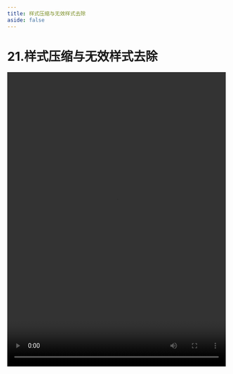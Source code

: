 ```yaml
---
title: 样式压缩与无效样式去除
aside: false
---
```


# 21.样式压缩与无效样式去除

<video autoplay src="http://qn.chinavanes.com/sass/sass-21-样式压缩与无效样式去除.mp4" controls controlsList="nodownload" width="100%" height="680"/>
